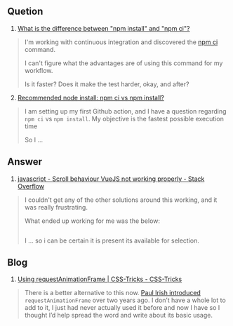 ## Quetion

1. [What is the difference between "npm install" and "npm ci"?](https://stackoverflow.com/questions/52499617/what-is-the-difference-between-npm-install-and-npm-ci)

> I'm working with continuous integration and discovered the [npm ci](https://docs.npmjs.com/cli/ci) command.
>
> I can't figure what the advantages are of using this command for my workflow.
>
> Is it faster? Does it make the test harder, okay, and after?

2. [Recommended node install: npm ci vs npm install?](https://github.community/t/recommended-node-install-npm-ci-vs-npm-install/17029)

> I am setting up my first Github action, and I have a question regarding `npm ci` vs `npm install`. My objective is the fastest possible execution time
>
> So I …



## Answer

1. [javascript - Scroll behaviour VueJS not working properly - Stack Overflow](https://stackoverflow.com/a/57212324/16654657)

> I couldn't get any of the other solutions around this working, and it was really frustrating.
>
> What ended up working for me was the below:
>
> ```
> 
> ```
>
> I ... so i can be certain it is present its available for selection.





## Blog

1. [Using requestAnimationFrame | CSS-Tricks - CSS-Tricks](https://css-tricks.com/using-requestanimationframe/)

> There is a better alternative to this now. [Paul Irish introduced](https://www.paulirish.com/2011/requestanimationframe-for-smart-animating/) `requestAnimationFrame` over two years ago. I don’t have a whole lot to add to it, I just had never actually used it before and now I have so I thought I’d help spread the word and write about its basic usage.